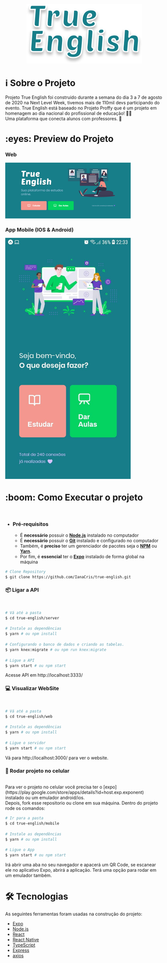 <p align="center">
  <img src="./.github/true_english.svg" alt="True English" />
</p>

<h1 name="sobre">ℹ Sobre o Projeto</h1>
Projeto True English foi construido durante a semana do dia 3 a 7 de agosto de 2020 na Next Level Week, tivemos mais de 110mil devs participando do evento.
True English está baseado no Projeto Proffy que é um projeto em homenagem ao dia nacional do profissional de educação! 👨‍🏫 <br>
Uma plataforma que conecta alunos com professores. 🎯

<h1 name="preview">:eyes: Preview do Projeto</h1>
<h3>Web</h3>
<img alt="Results1" title="landing web" src=".github/landing_web.png" width="400px"/>
<h3>App Mobile (IOS & Android)</h3>
<img alt="Results2" title="landing mobile" src=".github/landing_mobile.jpg" width="400px"/>

<h1 name="run">:boom: Como Executar o projeto</h1> <br>

- ### **Pré-requisitos**

  - É **necessário** possuir o **[Node.js](https://nodejs.org/en/)** instalado no computador
  - É **necessário** possuir o **[Git](https://git-scm.com/)** instalado e configurado no computador
  - Também, é **preciso** ter um gerenciador de pacotes seja o **[NPM](https://www.npmjs.com/)** ou **[Yarn](https://yarnpkg.com/)**.
  - Por fim, é **essencial** ter o **[Expo](https://expo.io/)** instalado de forma global na máquina

```bash
# Clone Repository
$ git clone https://github.com/IanaCris/true-english.git
```

<h3 name='api'>📦 Ligar a API</h3><br>

```bash
# Vá até a pasta
$ cd true-english/server

# Instale as dependências
$ yarn # ou npm install

# Configurando o banco de dados e criando as tabelas.
$ yarn knex:migrate # ou npm run knex:migrate

# Ligue a API
$ yarn start # ou npm start
```
Acesse API em http://localhost:3333/

<h3 name='website'>💻 Visualizar WebSite</h3><br>

```bash
# Vá até a pasta
$ cd true-english/web

# Instale as dependências
$ yarn # ou npm install

# Ligue o servidor
$ yarn start # ou npm start
```
Vá para http://localhost:3000/ para ver o website.

<h3 name='mob'>📱 Rodar projeto no celular</h3><br>
Para ver o projeto no celular você precisa ter o [expo](https://play.google.com/store/apps/details?id=host.exp.exponent) instalado ou um emulador android/ios.
<br />
Depois, fork esse repositorio ou clone em sua máquina. Dentro do projeto rode os comandos:

```bash
# Ir para a pasta
$ cd true-english/mobile

# Instale as dependências
$ yarn # ou npm install

# Ligue o App
$ yarn start # ou npm start
```
Irá abrir uma aba no seu navegador e apacerá um QR Code, se escanear ele no aplicativo Expo, abrirá a aplicação. Terá uma opção para rodar em um emulador também.

<h1 name="tecnologias">🛠 Tecnologias</h1>

As seguintes ferramentas foram usadas na construção do projeto:

- [Expo](https://expo.io/)
- [Node.js](https://nodejs.org/en/)
- [React](https://pt-br.reactjs.org/)
- [React Native](https://reactnative.dev/)
- [TypeScript](https://www.typescriptlang.org/)
- [Express](https://expressjs.com/)
- [axios](https://github.com/axios/axios)
